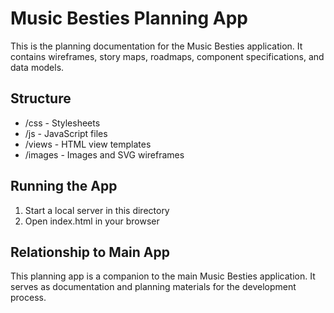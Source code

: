 # Music Besties Planning App

This is the planning documentation for the Music Besties application. It contains wireframes, story maps, roadmaps, component specifications, and data models.

## Structure
- /css - Stylesheets
- /js - JavaScript files
- /views - HTML view templates
- /images - Images and SVG wireframes

## Running the App
1. Start a local server in this directory
2. Open index.html in your browser

## Relationship to Main App
This planning app is a companion to the main Music Besties application. It serves as documentation and planning materials for the development process.
